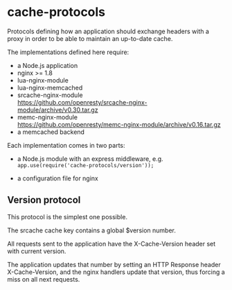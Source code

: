 cache-protocols
===============

Protocols defining how an application should exchange headers with
a proxy in order to be able to maintain an up-to-date cache.

The implementations defined here require:

- a Node.js application
- nginx >= 1.8
- lua-nginx-module
- lua-nginx-memcached
- srcache-nginx-module  
  https://github.com/openresty/srcache-nginx-module/archive/v0.30.tar.gz
- memc-nginx-module  
  https://github.com/openresty/memc-nginx-module/archive/v0.16.tar.gz
- a memcached backend

Each implementation comes in two parts:

- a Node.js module with an express middleware, e.g.  
  `app.use(require('cache-protocols/version'));`

- a configuration file for nginx


Version protocol
----------------

This protocol is the simplest one possible.

The srcache cache key contains a global $version number.

All requests sent to the application have the X-Cache-Version header set with current version.

The application updates that number by setting an HTTP Response header X-Cache-Version,
and the nginx handlers update that version, thus forcing a miss on all next requests.



